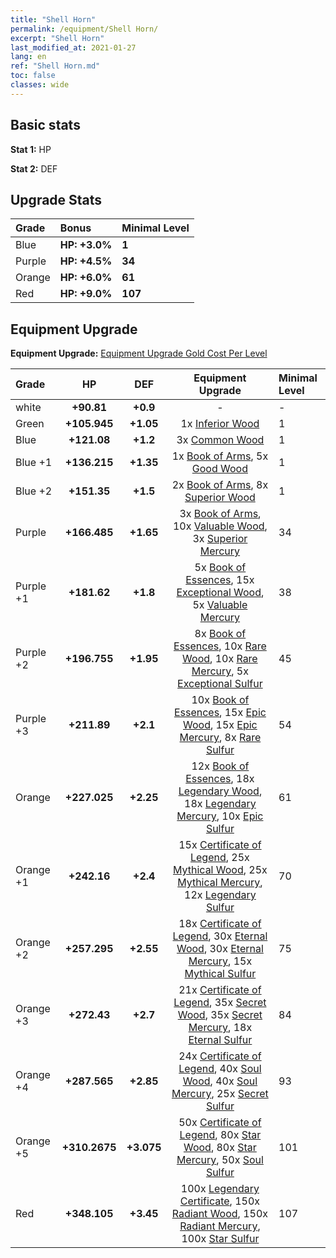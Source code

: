 ```yaml
---
title: "Shell Horn"
permalink: /equipment/Shell Horn/
excerpt: "Shell Horn"
last_modified_at: 2021-01-27
lang: en
ref: "Shell Horn.md"
toc: false
classes: wide
---
```


## Basic stats
 **Stat 1:** HP

 **Stat 2:** DEF

## Upgrade Stats

  |     Grade    |   Bonus | Minimal Level | 
  |:-------------|:--------|:--------------| 
  | Blue | **HP: +3.0%** | **1** | 
  | Purple | **HP: +4.5%** | **34** | 
  | Orange | **HP: +6.0%** | **61** | 
  | Red | **HP: +9.0%** | **107** | 


## Equipment Upgrade
 **Equipment Upgrade:** [Equipment Upgrade Gold Cost Per Level](/equipment/EquipmentUpgradeCostPerLevel/) 

  |          Grade      | HP | DEF | Equipment Upgrade | Minimal Level |
  |:--------------------|:---------:|:---------:|:----------------:|:--------------|
  | white | **+90.81** | **+0.9** | - | - |
  | Green | **+105.945** | **+1.05** | 1x [ Inferior Wood](/Items/mat_12/) | 1 |
  | Blue | **+121.08** | **+1.2** | 3x [ Common Wood](/Items/mat_53/) | 1 |
  | Blue +1 | **+136.215** | **+1.35** | 1x [ Book of Arms](/Items/mat_32/), 5x [ Good Wood](/Items/mat_90/) | 1 |
  | Blue +2 | **+151.35** | **+1.5** | 2x [ Book of Arms](/Items/mat_71/), 8x [ Superior Wood](/Items/mat_28/) | 1 |
  | Purple | **+166.485** | **+1.65** | 3x [ Book of Arms](/Items/mat_6/), 10x [ Valuable Wood](/Items/mat_43/), 3x [ Superior Mercury](/Items/mat_15/) | 34 |
  | Purple +1 | **+181.62** | **+1.8** | 5x [ Book of Essences](/Items/mat_44/), 15x [ Exceptional Wood](/Items/mat_82/), 5x [ Valuable Mercury](/Items/mat_58/) | 38 |
  | Purple +2 | **+196.755** | **+1.95** | 8x [ Book of Essences](/Items/mat_84/), 10x [ Rare Wood](/Items/mat_14/), 10x [ Rare Mercury](/Items/mat_29/), 5x [ Exceptional Sulfur](/Items/mat_1/) | 45 |
  | Purple +3 | **+211.89** | **+2.1** | 10x [ Book of Essences](/Items/mat_20/), 15x [ Epic Wood](/Items/mat_57/), 15x [ Epic Mercury](/Items/mat_70/), 8x [ Rare Sulfur](/Items/mat_46/) | 54 |
  | Orange | **+227.025** | **+2.25** | 12x [ Book of Essences](/Items/mat_60/), 18x [ Legendary Wood](/Items/mat_93/), 18x [ Legendary Mercury](/Items/mat_3/), 10x [ Epic Sulfur](/Items/mat_83/) | 61 |
  | Orange +1 | **+242.16** | **+2.4** | 15x [ Certificate of Legend](/Items/mat_96/), 25x [ Mythical Wood](/Items/mat_9/), 25x [ Mythical Mercury](/Items/mat_50/), 12x [ Legendary Sulfur](/Items/mat_18/) | 70 |
  | Orange +2 | **+257.295** | **+2.55** | 18x [ Certificate of Legend](/Items/mat_25/), 30x [ Eternal Wood](/Items/mat_75/), 30x [ Eternal Mercury](/Items/mat_62/), 15x [ Mythical Sulfur](/Items/mat_35/) | 75 |
  | Orange +3 | **+272.43** | **+2.7** | 21x [ Certificate of Legend](/Items/mat_38/), 35x [ Secret Wood](/Items/mat_87/), 35x [ Secret Mercury](/Items/mat_22/), 18x [ Eternal Sulfur](/Items/mat_97/) | 84 |
  | Orange +4 | **+287.565** | **+2.85** | 24x [ Certificate of Legend](/Items/mat_100/), 40x [ Soul Wood](/Items/mat_49/), 40x [ Soul Mercury](/Items/mat_34/), 25x [ Secret Sulfur](/Items/mat_7/) | 93 |
  | Orange +5 | **+310.2675** | **+3.075** | 50x [ Certificate of Legend](/Items/mat_11/), 80x [ Star Wood](/Items/mat_63/), 80x [ Star Mercury](/Items/mat_98/), 50x [ Soul Sulfur](/Items/mat_73/) | 101 |
  | Red | **+348.105** | **+3.45** | 100x [ Legendary Certificate](/Items/mat_76/), 150x [ Radiant Wood](/Items/mat_21/), 150x [ Radiant Mercury](/Items/mat_24/), 100x [ Star Sulfur](/Items/mat_101/) | 107 |

